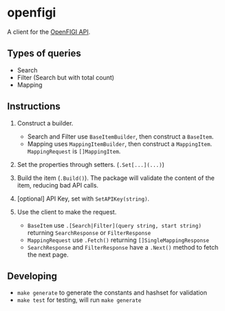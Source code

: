# openfigi

A client for the [OpenFIGI API].

## Types of queries

- Search
- Filter (Search but with total count)
- Mapping

## Instructions

1. Construct a builder.

   - Search and Filter use `BaseItemBuilder`, then construct a `BaseItem`.
   - Mapping uses `MappingItemBuilder`, then construct a `MappingItem`. `MappingRequest` is `[]MappingItem`.

2. Set the properties through setters. (`.Set[...](...)`)

3. Build the item (`.Build()`). The package will validate the content of the item, reducing bad API calls.

4. [optional] API Key, set with `SetAPIKey(string)`.

5. Use the client to make the request.

   - `BaseItem` use `.[Search|Filter](query string, start string)`
     returning `SearchResponse` or `FilterResponse`
   - `MappingRequest` use `.Fetch()` returning `[]SingleMappingResponse`
   - `SearchResponse` and `FilterResponse` have a `.Next()` method to fetch the next page.
  
## Developing

- `make generate` to generate the constants and hashset for validation
- `make test` for testing, will run `make generate`

[OpenFIGI API]: https://www.openfigi.com/api
